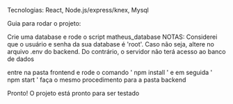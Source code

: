 Tecnologias:
React, Node.js/express/knex, Mysql

Guia para rodar o projeto:

Crie uma database e rode o script matheus_database
NOTAS: Considerei que o usuário e senha da sua database é 'root'. Caso não seja, altere no arquivo .env do backend. Do contrário, o servidor não terá acesso ao banco de dados

entre na pasta frontend e rode o comando ' npm install ' e em seguida ' npm start '
faça o mesmo procedimento para a pasta backend

Pronto! O projeto está pronto para ser testado
